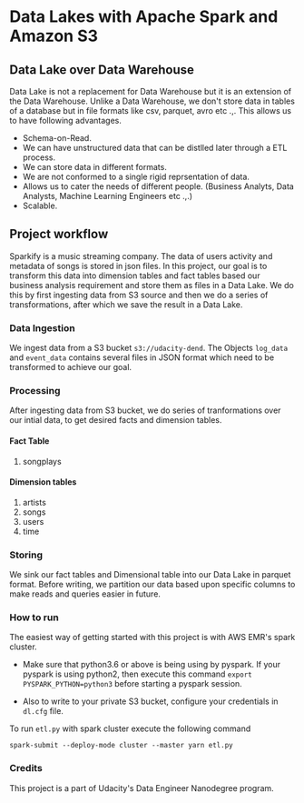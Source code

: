 # Data Lakes with Apache Spark and Amazon S3

## Data Lake over Data Warehouse

Data Lake is not a replacement for Data Warehouse but it is an extension of the Data Warehouse. Unlike a Data Warehouse, we don't store data in tables of a database but in file formats like csv, parquet, avro etc .,. This allows us to have following advantages.

- Schema-on-Read.
- We can have unstructured data that can be distlled later through a ETL process.
- We can store data in different formats.
- We are not conformed to a single rigid reprsentation of data.
- Allows us to cater the needs of different people. (Business Analyts, Data Analysts, Machine Learning Engineers etc .,.)
- Scalable.

## Project workflow

Sparkify is a music streaming company. The data of users activity and metadata of songs is stored in json files. In this project, our goal is to transform this data into dimension tables and fact tables based our business analysis requirement and store them as files in a Data Lake. We do this by first ingesting data from S3 source and then we do a series of transformations, after which we save the result in a Data Lake.

### Data Ingestion

We ingest data from a S3 bucket `s3://udacity-dend`. The Objects `log_data` and `event_data` contains several files in JSON format which need to be transformed to achieve our goal.

### Processing

After ingesting data from S3 bucket, we do series of tranformations over our intial data, to get desired facts and dimension tables.

#### Fact Table

1.  songplays

#### Dimension tables

1.  artists
2.  songs
3.  users
4.  time

### Storing

We sink our fact tables and Dimensional table into our Data Lake in parquet format. Before writing, we partition our data based upon specific columns to make reads and queries easier in future.

### How to run

The easiest way of getting started with this project is with AWS EMR's spark cluster.

- Make sure that python3.6 or above is being using by pyspark. If your pyspark is using python2, then execute this command `export PYSPARK_PYTHON=python3` before starting a pyspark session.

- Also to write to your private S3 bucket, configure your credentials in `dl.cfg` file.

To run `etl.py` with spark cluster execute the following command

```
spark-submit --deploy-mode cluster --master yarn etl.py
```

### Credits

This project is a part of Udacity's Data Engineer Nanodegree program.
